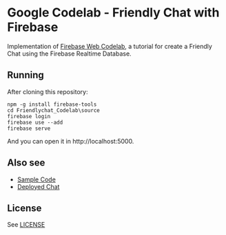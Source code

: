 # Google Codelab - Friendly Chat with Firebase

Implementation of [Firebase Web Codelab](https://codelabs.developers.google.com/codelabs/firebase-web), a tutorial for create a Friendly Chat using the Firebase Realtime Database.

## Running

After cloning this repository:

```
npm -g install firebase-tools
cd Friendlychat_Codelab\source
firebase login
firebase use --add
firebase serve
```
And you can open it in http://localhost:5000.

## Also see

* [Sample Code](https://github.com/firebase/friendlychat)
* [Deployed Chat](https://friendlychat-b2405.firebaseapp.com/)


## License
See [LICENSE](LICENSE)


